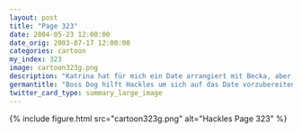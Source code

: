 ```yaml
---
layout: post
title: "Page 323"
date: 2004-05-23 12:00:00
date_orig: 2003-07-17 12:00:00
categories: cartoon
my_index: 323
image: cartoon323g.png
description: "Katrina hat für mich ein Date arrangiert mit Becka, aber ich habe keine Idee, was ich anziehen soll. Ich hab nur nerdige Linux und Java T-Shirts Du bist früher bei den Mädels sehr gut angekommen - hast du irgendwelche Tips Sicher, ich leih dir meine alten Klamotten Hackles Oi Hackles Boss Dog"
germantitle: "Boss Dog hilft Hackles um sich auf das Date vorzubereiten"
twitter_card_type: summary_large_image
---
```


{% include figure.html src="cartoon323g.png" alt="Hackles Page 323"  %}
